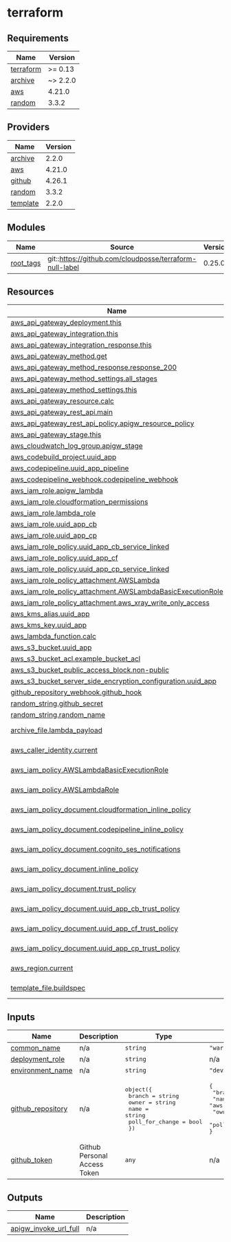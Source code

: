 # terraform

<!-- BEGINNING OF PRE-COMMIT-TERRAFORM DOCS HOOK -->
## Requirements

| Name | Version |
|------|---------|
| <a name="requirement_terraform"></a> [terraform](#requirement\_terraform) | >= 0.13 |
| <a name="requirement_archive"></a> [archive](#requirement\_archive) | ~> 2.2.0 |
| <a name="requirement_aws"></a> [aws](#requirement\_aws) | 4.21.0 |
| <a name="requirement_random"></a> [random](#requirement\_random) | 3.3.2 |

## Providers

| Name | Version |
|------|---------|
| <a name="provider_archive"></a> [archive](#provider\_archive) | 2.2.0 |
| <a name="provider_aws"></a> [aws](#provider\_aws) | 4.21.0 |
| <a name="provider_github"></a> [github](#provider\_github) | 4.26.1 |
| <a name="provider_random"></a> [random](#provider\_random) | 3.3.2 |
| <a name="provider_template"></a> [template](#provider\_template) | 2.2.0 |

## Modules

| Name | Source | Version |
|------|--------|---------|
| <a name="module_root_tags"></a> [root\_tags](#module\_root\_tags) | git::https://github.com/cloudposse/terraform-null-label | 0.25.0 |

## Resources

| Name | Type |
|------|------|
| [aws_api_gateway_deployment.this](https://registry.terraform.io/providers/hashicorp/aws/4.21.0/docs/resources/api_gateway_deployment) | resource |
| [aws_api_gateway_integration.this](https://registry.terraform.io/providers/hashicorp/aws/4.21.0/docs/resources/api_gateway_integration) | resource |
| [aws_api_gateway_integration_response.this](https://registry.terraform.io/providers/hashicorp/aws/4.21.0/docs/resources/api_gateway_integration_response) | resource |
| [aws_api_gateway_method.get](https://registry.terraform.io/providers/hashicorp/aws/4.21.0/docs/resources/api_gateway_method) | resource |
| [aws_api_gateway_method_response.response_200](https://registry.terraform.io/providers/hashicorp/aws/4.21.0/docs/resources/api_gateway_method_response) | resource |
| [aws_api_gateway_method_settings.all_stages](https://registry.terraform.io/providers/hashicorp/aws/4.21.0/docs/resources/api_gateway_method_settings) | resource |
| [aws_api_gateway_method_settings.this](https://registry.terraform.io/providers/hashicorp/aws/4.21.0/docs/resources/api_gateway_method_settings) | resource |
| [aws_api_gateway_resource.calc](https://registry.terraform.io/providers/hashicorp/aws/4.21.0/docs/resources/api_gateway_resource) | resource |
| [aws_api_gateway_rest_api.main](https://registry.terraform.io/providers/hashicorp/aws/4.21.0/docs/resources/api_gateway_rest_api) | resource |
| [aws_api_gateway_rest_api_policy.apigw_resource_policy](https://registry.terraform.io/providers/hashicorp/aws/4.21.0/docs/resources/api_gateway_rest_api_policy) | resource |
| [aws_api_gateway_stage.this](https://registry.terraform.io/providers/hashicorp/aws/4.21.0/docs/resources/api_gateway_stage) | resource |
| [aws_cloudwatch_log_group.apigw_stage](https://registry.terraform.io/providers/hashicorp/aws/4.21.0/docs/resources/cloudwatch_log_group) | resource |
| [aws_codebuild_project.uuid_app](https://registry.terraform.io/providers/hashicorp/aws/4.21.0/docs/resources/codebuild_project) | resource |
| [aws_codepipeline.uuid_app_pipeline](https://registry.terraform.io/providers/hashicorp/aws/4.21.0/docs/resources/codepipeline) | resource |
| [aws_codepipeline_webhook.codepipeline_webhook](https://registry.terraform.io/providers/hashicorp/aws/4.21.0/docs/resources/codepipeline_webhook) | resource |
| [aws_iam_role.apigw_lambda](https://registry.terraform.io/providers/hashicorp/aws/4.21.0/docs/resources/iam_role) | resource |
| [aws_iam_role.cloudformation_permissions](https://registry.terraform.io/providers/hashicorp/aws/4.21.0/docs/resources/iam_role) | resource |
| [aws_iam_role.lambda_role](https://registry.terraform.io/providers/hashicorp/aws/4.21.0/docs/resources/iam_role) | resource |
| [aws_iam_role.uuid_app_cb](https://registry.terraform.io/providers/hashicorp/aws/4.21.0/docs/resources/iam_role) | resource |
| [aws_iam_role.uuid_app_cp](https://registry.terraform.io/providers/hashicorp/aws/4.21.0/docs/resources/iam_role) | resource |
| [aws_iam_role_policy.uuid_app_cb_service_linked](https://registry.terraform.io/providers/hashicorp/aws/4.21.0/docs/resources/iam_role_policy) | resource |
| [aws_iam_role_policy.uuid_app_cf](https://registry.terraform.io/providers/hashicorp/aws/4.21.0/docs/resources/iam_role_policy) | resource |
| [aws_iam_role_policy.uuid_app_cp_service_linked](https://registry.terraform.io/providers/hashicorp/aws/4.21.0/docs/resources/iam_role_policy) | resource |
| [aws_iam_role_policy_attachment.AWSLambda](https://registry.terraform.io/providers/hashicorp/aws/4.21.0/docs/resources/iam_role_policy_attachment) | resource |
| [aws_iam_role_policy_attachment.AWSLambdaBasicExecutionRole](https://registry.terraform.io/providers/hashicorp/aws/4.21.0/docs/resources/iam_role_policy_attachment) | resource |
| [aws_iam_role_policy_attachment.aws_xray_write_only_access](https://registry.terraform.io/providers/hashicorp/aws/4.21.0/docs/resources/iam_role_policy_attachment) | resource |
| [aws_kms_alias.uuid_app](https://registry.terraform.io/providers/hashicorp/aws/4.21.0/docs/resources/kms_alias) | resource |
| [aws_kms_key.uuid_app](https://registry.terraform.io/providers/hashicorp/aws/4.21.0/docs/resources/kms_key) | resource |
| [aws_lambda_function.calc](https://registry.terraform.io/providers/hashicorp/aws/4.21.0/docs/resources/lambda_function) | resource |
| [aws_s3_bucket.uuid_app](https://registry.terraform.io/providers/hashicorp/aws/4.21.0/docs/resources/s3_bucket) | resource |
| [aws_s3_bucket_acl.example_bucket_acl](https://registry.terraform.io/providers/hashicorp/aws/4.21.0/docs/resources/s3_bucket_acl) | resource |
| [aws_s3_bucket_public_access_block.non-public](https://registry.terraform.io/providers/hashicorp/aws/4.21.0/docs/resources/s3_bucket_public_access_block) | resource |
| [aws_s3_bucket_server_side_encryption_configuration.uuid_app](https://registry.terraform.io/providers/hashicorp/aws/4.21.0/docs/resources/s3_bucket_server_side_encryption_configuration) | resource |
| [github_repository_webhook.github_hook](https://registry.terraform.io/providers/hashicorp/github/latest/docs/resources/repository_webhook) | resource |
| [random_string.github_secret](https://registry.terraform.io/providers/hashicorp/random/3.3.2/docs/resources/string) | resource |
| [random_string.random_name](https://registry.terraform.io/providers/hashicorp/random/3.3.2/docs/resources/string) | resource |
| [archive_file.lambda_payload](https://registry.terraform.io/providers/hashicorp/archive/latest/docs/data-sources/file) | data source |
| [aws_caller_identity.current](https://registry.terraform.io/providers/hashicorp/aws/4.21.0/docs/data-sources/caller_identity) | data source |
| [aws_iam_policy.AWSLambdaBasicExecutionRole](https://registry.terraform.io/providers/hashicorp/aws/4.21.0/docs/data-sources/iam_policy) | data source |
| [aws_iam_policy.AWSLambdaRole](https://registry.terraform.io/providers/hashicorp/aws/4.21.0/docs/data-sources/iam_policy) | data source |
| [aws_iam_policy_document.cloudformation_inline_policy](https://registry.terraform.io/providers/hashicorp/aws/4.21.0/docs/data-sources/iam_policy_document) | data source |
| [aws_iam_policy_document.codepipeline_inline_policy](https://registry.terraform.io/providers/hashicorp/aws/4.21.0/docs/data-sources/iam_policy_document) | data source |
| [aws_iam_policy_document.cognito_ses_notifications](https://registry.terraform.io/providers/hashicorp/aws/4.21.0/docs/data-sources/iam_policy_document) | data source |
| [aws_iam_policy_document.inline_policy](https://registry.terraform.io/providers/hashicorp/aws/4.21.0/docs/data-sources/iam_policy_document) | data source |
| [aws_iam_policy_document.trust_policy](https://registry.terraform.io/providers/hashicorp/aws/4.21.0/docs/data-sources/iam_policy_document) | data source |
| [aws_iam_policy_document.uuid_app_cb_trust_policy](https://registry.terraform.io/providers/hashicorp/aws/4.21.0/docs/data-sources/iam_policy_document) | data source |
| [aws_iam_policy_document.uuid_app_cf_trust_policy](https://registry.terraform.io/providers/hashicorp/aws/4.21.0/docs/data-sources/iam_policy_document) | data source |
| [aws_iam_policy_document.uuid_app_cp_trust_policy](https://registry.terraform.io/providers/hashicorp/aws/4.21.0/docs/data-sources/iam_policy_document) | data source |
| [aws_region.current](https://registry.terraform.io/providers/hashicorp/aws/4.21.0/docs/data-sources/region) | data source |
| [template_file.buildspec](https://registry.terraform.io/providers/hashicorp/template/latest/docs/data-sources/file) | data source |

## Inputs

| Name | Description | Type | Default | Required |
|------|-------------|------|---------|:--------:|
| <a name="input_common_name"></a> [common\_name](#input\_common\_name) | n/a | `string` | `"warnacle"` | no |
| <a name="input_deployment_role"></a> [deployment\_role](#input\_deployment\_role) | n/a | `string` | n/a | yes |
| <a name="input_environment_name"></a> [environment\_name](#input\_environment\_name) | n/a | `string` | `"dev"` | no |
| <a name="input_github_repository"></a> [github\_repository](#input\_github\_repository) | n/a | <pre>object({<br>    branch          = string<br>    owner           = string<br>    name            = string<br>    poll_for_change = bool<br>  })</pre> | <pre>{<br>  "branch": "master",<br>  "name": "aws-devtools-pipeline",<br>  "owner": "ajorpheus",<br>  "poll_for_change": true<br>}</pre> | no |
| <a name="input_github_token"></a> [github\_token](#input\_github\_token) | Github Personal Access Token | `any` | n/a | yes |

## Outputs

| Name | Description |
|------|-------------|
| <a name="output_apigw_invoke_url_full"></a> [apigw\_invoke\_url\_full](#output\_apigw\_invoke\_url\_full) | n/a |
<!-- END OF PRE-COMMIT-TERRAFORM DOCS HOOK -->
